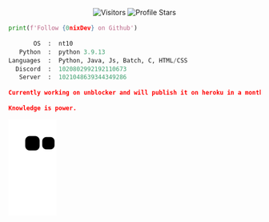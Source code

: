 <p align="center"><img src="https://gpvc.arturio.dev/0nixDev" alt="Visitors"></a>
<img src="https://img.shields.io/badge/dynamic/json?&label=Total%20Stars&color=bb2527&style=flat&style=for-the-badge&query=%24.stars&url=https://api.github-star-counter.workers.dev/user/0nixDev" alt="Profile Stars"></a>


```python
print(f'Follow {0nixDev} on Github')
```
```python
       OS  :  nt10
   Python  :  python 3.9.13
Languages  :  Python, Java, Js, Batch, C, HTML/CSS
  Discord  :  1020802992192110673
   Server  :  1021048639344349286
```


```json
Currently working on unblocker and will publish it on heroku in a month
```

```json
Knowledge is power.
```

<a href="https://dsc.gg/onixdev" target="_blank"><img src="https://raw.githubusercontent.com/AstraaDev/AstraaDev/c45c1474afd3c016ef07f3a3807c35377df41783/github-contribution-grid-snake.svg" alt="snake"></a>
